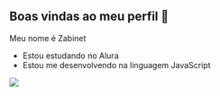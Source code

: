 ## Boas vindas ao meu perfil 🤎

Meu nome é Zabinet

- Estou estudando no Alura
- Estou me desenvolvendo na linguagem JavaScript

![](https://media1.tenor.com/m/mEI0LWZRrr0AAAAC/verstappen-max-verstappen.gif)
